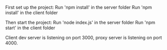 First set up the project:
Run 'npm install' in the server folder
Run 'npm install' in the client folder

Then start the project:
Run 'node index.js' in the server folder
Run 'npm start' in the client folder

Client dev server is listening on port 3000, proxy server is listening on port 4000.